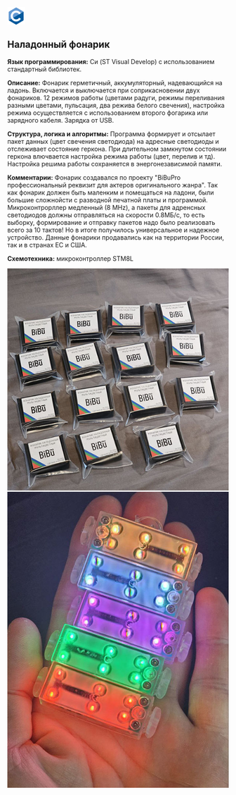 <div>
  <img src="https://github.com/devicons/devicon/blob/master/icons/c/c-original.svg" title="C" alt="C" width="40" height="40"/> &nbsp
</div>

## Наладонный фонарик

**Язык программирования:** Си (ST Visual Develop) с использованием стандартный библиотек.

**Описание:** Фонарик герметичный, аккумуляторный, надевающийся на ладонь. Включается и выключается при соприкасновении двух фонариков. 12 режимов работы (цветами радуги, режимы переливания разными цветами, пульсация, два режива белого свечения), настройка режима осуществляется с использованием второго фогарика или зарядного кабеля. Зарядка от USB.  

**Структура, логика и алгоритмы:** Программа формирует и отсылает пакет данных (цвет свечения светодиода) на адресные светодиоды и отслеживает состояние геркона. При длительном замкнутом состоянии геркона влючвается настройка режима работы (цвет, перелив и тд). Настройка решима работы сохраняется в энергонезависимой памяти.

**Комментарии:** Фонарик создавался по проекту "BiBuPro профессиональный реквизит для актеров оригинального жанра". Так как фонарик должен быть маленким и помещаться на ладони, были большие сложнойсти с разводной печатной платы и программой. Микроконтрорллер медленный (8 MHz), а пакеты для адренсных светодиодов должны отправляться на скорости 0.8МБ/с, то есть выборку, формирование и отправку пакетов надо было реализовать всего за 10 тактов! Но в итоге получилось универсальное и надежное устройство. 
Данные фонарики продавались как на территории России, так и в странах ЕС и США.

**Схемотехника:** микроконтроллер STM8L

 ![Фонарики в упаковке](https://github.com/Dangerwind/HandyLed/blob/main/img/fonarik02.jpg) 
 ![Фонарики на руке](https://github.com/Dangerwind/HandyLed/blob/main/img/fonarik03.jpg) 
